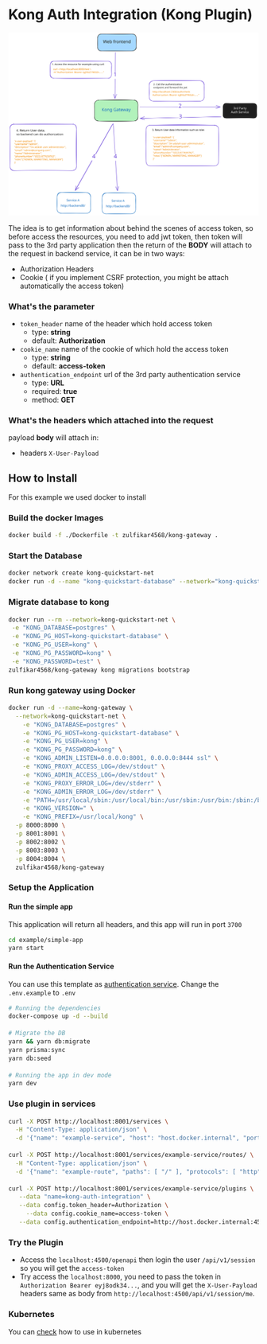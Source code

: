 # Kong Auth Integration (Kong Plugin)

![Concepts](./images/auth.svg)

The idea is to get information about behind the scenes of access token, so before access the resources, you need to add jwt token, then token will pass to the 3rd party application then the return of the **BODY** will attach to the request in backend service, it can be in two ways:
- Authorization Headers
- Cookie ( if you implement CSRF protection, you might be attach automatically the access token)

### What's the parameter

- `token_header` name of the header which hold access token
	- type: **string**
	- default: **Authorization**
- `cookie_name` name of the cookie of which hold the access token
  - type: **string**
  - default: **access-token**
- `authentication_endpoint` url of the 3rd party authentication service
	- type: **URL**
	- required: **true**
	- method: **GET**

### What's the headers which attached into the request

payload **body** will attach in:
- headers `X-User-Payload`

## How to Install
For this example we used docker to install
### Build the docker Images
```bash
docker build -f ./Dockerfile -t zulfikar4568/kong-gateway .
```

### Start the Database
```bash
docker network create kong-quickstart-net
docker run -d --name "kong-quickstart-database" --network="kong-quickstart-net" -e "POSTGRES_DB=kong" -e "POSTGRES_USER=kong" -e "POSTGRES_PASSWORD=kong" postgres:13
```

### Migrate database to kong
```bash
docker run --rm --network=kong-quickstart-net \
 -e "KONG_DATABASE=postgres" \
 -e "KONG_PG_HOST=kong-quickstart-database" \
 -e "KONG_PG_USER=kong" \
 -e "KONG_PG_PASSWORD=kong" \
 -e "KONG_PASSWORD=test" \
zulfikar4568/kong-gateway kong migrations bootstrap
```

### Run kong gateway using Docker
```bash
docker run -d --name=kong-gateway \
  --network=kong-quickstart-net \
	-e "KONG_DATABASE=postgres" \
	-e "KONG_PG_HOST=kong-quickstart-database" \
	-e "KONG_PG_USER=kong" \
	-e "KONG_PG_PASSWORD=kong" \
	-e "KONG_ADMIN_LISTEN=0.0.0.0:8001, 0.0.0.0:8444 ssl" \
	-e "KONG_PROXY_ACCESS_LOG=/dev/stdout" \
	-e "KONG_ADMIN_ACCESS_LOG=/dev/stdout" \
	-e "KONG_PROXY_ERROR_LOG=/dev/stderr" \
	-e "KONG_ADMIN_ERROR_LOG=/dev/stderr" \
	-e "PATH=/usr/local/sbin:/usr/local/bin:/usr/sbin:/usr/bin:/sbin:/bin" \
	-e "KONG_VERSION=" \
	-e "KONG_PREFIX=/usr/local/kong" \
  -p 8000:8000 \
  -p 8001:8001 \
  -p 8002:8002 \
  -p 8003:8003 \
  -p 8004:8004 \
  zulfikar4568/kong-gateway
```

### Setup the Application
#### Run the simple app
This application will return all headers, and this app will run in port `3700`
```bash
cd example/simple-app
yarn start
```

#### Run the Authentication Service
You can use this template as [authentication service](https://github.com/zulfikar4568/nest-boilerplate). Change the `.env.example` to `.env`
```bash
# Running the dependencies
docker-compose up -d --build

# Migrate the DB
yarn && yarn db:migrate
yarn prisma:sync
yarn db:seed

# Running the app in dev mode
yarn dev
```

### Use plugin in services
```bash
curl -X POST http://localhost:8001/services \
  -H "Content-Type: application/json" \
  -d '{"name": "example-service", "host": "host.docker.internal", "port": 3700, "path": "/"}'

curl -X POST http://localhost:8001/services/example-service/routes/ \
  -H "Content-Type: application/json" \
  -d '{"name": "example-route", "paths": [ "/" ], "protocols": [ "http", "https" ], "methods": [ "GET", "PUT", "PATCH", "POST", "DELETE", "OPTIONS", "HEAD", "TRACE", "CONNECT" ]}'

curl -X POST http://localhost:8001/services/example-service/plugins \
   --data "name=kong-auth-integration" \
   --data config.token_header=Authorization \
	 --data config.cookie_name=access-token \
   --data config.authentication_endpoint=http://host.docker.internal:4500/api/v1/session/me
 ```

 ### Try the Plugin
 * Access the `localhost:4500/openapi` then login the user `/api/v1/session` so you will get the `access-token`
 * Try access the `localhost:8000`, you need to pass the token in `Authorization Bearer eyj8odk34...`, and you will get the `X-User-Payload` headers same as body from `http://localhost:4500/api/v1/session/me`.

### Kubernetes
You can [check](https://github.com/vechr/kong-auth-integration/tree/master/example/k8s) how to use in kubernetes

